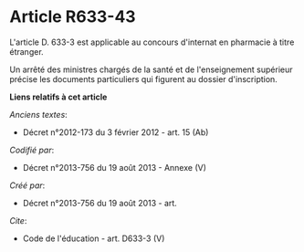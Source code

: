 # Article R633-43

L'article D. 633-3 est applicable au concours d'internat en pharmacie à titre étranger. 

Un arrêté des ministres chargés de la santé et de l'enseignement supérieur précise les documents particuliers qui figurent au
dossier d'inscription.

**Liens relatifs à cet article**

_Anciens textes_:

  - Décret n°2012-173 du 3 février 2012 - art. 15 (Ab)

_Codifié par_:

  - Décret n°2013-756 du 19 août 2013 -  Annexe (V)

_Créé par_:

  - Décret n°2013-756 du 19 août 2013 - art.

_Cite_:

  - Code de l'éducation - art. D633-3 (V)
